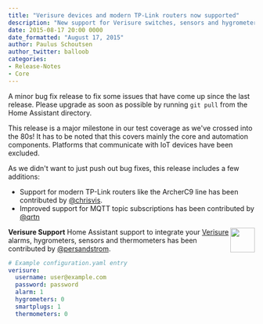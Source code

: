 ```yaml
---
title: "Verisure devices and modern TP-Link routers now supported"
description: "New support for Verisure switches, sensors and hygrometers and modern TP-Link routers"
date: 2015-08-17 20:00 0000
date_formatted: "August 17, 2015"
author: Paulus Schoutsen
author_twitter: balloob
categories:
- Release-Notes
- Core
---
```


A minor bug fix release to fix some issues that have come up since the last release. Please upgrade as soon as possible by running `git pull` from the Home Assistant directory.

This release is a major milestone in our test coverage as we've crossed into the 80s! It has to be noted that this covers mainly the core and automation components. Platforms that communicate with IoT devices have been excluded.

As we didn't want to just push out bug fixes, this release includes a few additions:

 - Support for modern TP-Link routers like the ArcherC9 line has been contributed by [@chrisvis](https://github.com/chrisvis).
 - Improved support for MQTT topic subscriptions has been contributed by [@qrtn](https://github.com/qrtn)

__Verisure Support__
<img src='/images/supported_brands/verisure.png' style='border:none; box-shadow: none; float: right;' height='50' /> Home Assistant support to integrate your [Verisure](https://www.verisure.com/) alarms, hygrometers, sensors and thermometers has been contributed by [@persandstrom](https://github.com/persandstrom).

```yaml
# Example configuration.yaml entry
verisure:
  username: user@example.com
  password: password
  alarm: 1
  hygrometers: 0
  smartplugs: 1
  thermometers: 0
```
